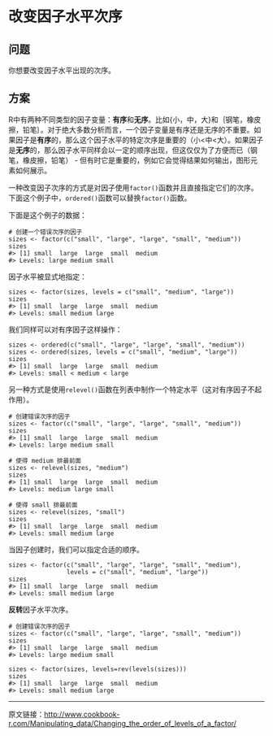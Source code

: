 # 改变因子水平次序

## 问题

你想要改变因子水平出现的次序。

## 方案

R中有两种不同类型的因子变量：**有序**和**无序**。比如{小，中，大}和｛钢笔，橡皮擦，铅笔｝。对于绝大多数分析而言，一个因子变量是有序还是无序的不重要。如果因子是**有序**的，那么这个因子水平的特定次序是重要的（小<中<大）。如果因子是**无序**的，那么因子水平同样会以一定的顺序出现，但这仅仅为了方便而已（钢笔，橡皮擦，铅笔） - 但有时它是重要的，例如它会觉得结果如何输出，图形元素如何展示。

一种改变因子次序的方式是对因子使用`factor()`函数并且直接指定它们的次序。下面这个例子中，`ordered()`函数可以替换`factor()`函数。

下面是这个例子的数据：

```
# 创建一个错误次序的因子
sizes <- factor(c("small", "large", "large", "small", "medium"))
sizes
#> [1] small  large  large  small  medium
#> Levels: large medium small

```

因子水平被显式地指定：

```
sizes <- factor(sizes, levels = c("small", "medium", "large"))
sizes
#> [1] small  large  large  small  medium
#> Levels: small medium large

```

我们同样可以对有序因子这样操作：

```
sizes <- ordered(c("small", "large", "large", "small", "medium"))
sizes <- ordered(sizes, levels = c("small", "medium", "large"))
sizes
#> [1] small  large  large  small  medium
#> Levels: small < medium < large

```

另一种方式是使用`relevel()`函数在列表中制作一个特定水平（这对有序因子不起作用）。

```
# 创建错误次序的因子
sizes <- factor(c("small", "large", "large", "small", "medium"))
sizes
#> [1] small  large  large  small  medium
#> Levels: large medium small

# 使得 medium 排最前面
sizes <- relevel(sizes, "medium")
sizes
#> [1] small  large  large  small  medium
#> Levels: medium large small

# 使得 small 排最前面
sizes <- relevel(sizes, "small")
sizes
#> [1] small  large  large  small  medium
#> Levels: small medium large

```

当因子创建时，我们可以指定合适的顺序。

```
sizes <- factor(c("small", "large", "large", "small", "medium"),
                levels = c("small", "medium", "large"))
sizes
#> [1] small  large  large  small  medium
#> Levels: small medium large

```

**反转**因子水平次序。

```
# 创建错误次序的因子
sizes <- factor(c("small", "large", "large", "small", "medium"))
sizes
#> [1] small  large  large  small  medium
#> Levels: large medium small

sizes <- factor(sizes, levels=rev(levels(sizes)))
sizes
#> [1] small  large  large  small  medium
#> Levels: small medium large

```

------

原文链接：<http://www.cookbook-r.com/Manipulating_data/Changing_the_order_of_levels_of_a_factor/>